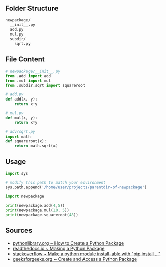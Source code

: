 ## Folder Structure

```bash
newpackage/
  __init__.py
  add.py
  mul.py
  subdir/
    sqrt.py
```

## File Content

```python
# newpackage/__init__.py
from .add import add
from .mul import mul
from .subdir.sqrt import squareroot
```

```python
# add.py
def add(x, y): 
    return x+y
```

```python
# mul.py
def mul(x, y): 
    return x*y
```

```python
# adv/sqrt.py
import math
def squareroot(x): 
    return math.sqrt(x)
```

## Usage

```python
import sys

# modify this path to match your environment
sys.path.append('/home/user/projects/parentdir-of-newpackage')

import newpackage

print(newpackage.add(4,5))
print(newpackage.mul(10, 5))
print(newpackage.squareroot(48))
```

## Sources

- [pythonlibrary.org ~ How to Create a Python Package](https://python101.pythonlibrary.org/chapter36_creating_modules_and_packages.html#how-to-create-a-python-package)
- [readthedocs.io ~ Making a Python Package](https://python-packaging-tutorial.readthedocs.io/en/latest/setup_py.html)
- [stackoverflow ~ Make a python module install-able with "pip install ..."](https://stackoverflow.com/a/47298178)
- [geeksforgeeks.org ~ Create and Access a Python Package](https://www.geeksforgeeks.org/create-access-python-package/)
